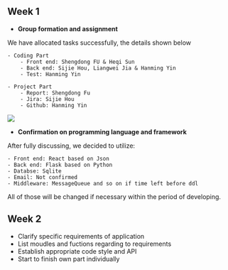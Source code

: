 ## Week 1
 - **Group formation and assignment**  
 
 We have allocated tasks successfully, the details shown below  
 
 	- Coding Part
 		- Front end: Shengdong FU & Heqi Sun
 		- Back end: Sijie Hou, Liangwei Jia & Hanming Yin
 		- Test: Hanming Yin
 		
 	- Project Part
 		- Report: Shengdong Fu
 		- Jira: Sijie Hou
 		- Github: Hanming Yin
 
 ![](../Source/works.png)
 
 - **Confirmation on programming language and framework**
 
 After fully discussing, we decided to utilize:  
 
 	- Front end: React based on Json  
 	- Back end: Flask based on Python  
 	- Databse: Sqlite  
 	- Email: Not confirmed  
 	- Middleware: MessageQueue and so on if time left before ddl  
 	
 All of those will be changed if necessary within the period of developing.
 
## Week 2
 - Clarify specific requirements of application
 - List moudles and fuctions regarding to requirements
 - Establish appropriate code style and API
 - Start to finish own part individually